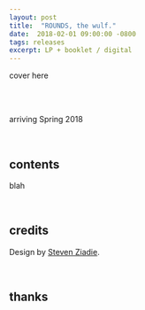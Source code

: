 ```yaml
---
layout: post
title:  "ROUNDS, the wulf."
date:  2018-02-01 09:00:00 -0800
tags: releases
excerpt: LP + booklet / digital
---
```




cover here

<br/>

<br/>arriving Spring 2018

<br/>

## contents

blah

<br/>

## credits

Design by [Steven Ziadie](http://estzi.com/).

<br/>

## thanks

